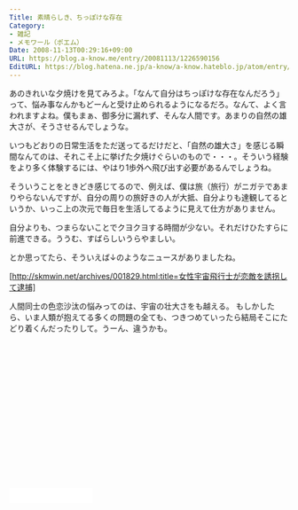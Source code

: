 ```yaml
---
Title: 素晴らしき、ちっぽけな存在
Category:
- 雑記
- メモワール（ポエム）
Date: 2008-11-13T00:29:16+09:00
URL: https://blog.a-know.me/entry/20081113/1226590156
EditURL: https://blog.hatena.ne.jp/a-know/a-know.hateblo.jp/atom/entry/12921228815727980168
---
```


あのきれいな夕焼けを見てみろよ。「なんて自分はちっぽけな存在なんだろう」って、悩み事なんかもどーんと受け止められるようになるだろ。なんて、よく言われますよね。僕もまぁ、御多分に漏れず、そんな人間です。あまりの自然の雄大さが、そうさせるんでしょうな。 

いつもどおりの日常生活をただ送ってるだけだと、「自然の雄大さ」を感じる瞬間なんてのは、それこそ上に挙げた夕焼けぐらいのもので・・・。そういう経験をより多く体験するには、やはり1歩外へ飛び出す必要があるんでしょうね。 

そういうことをときどき感じてるので、例えば、僕は旅（旅行）がニガテであまりやらないんですが、自分の周りの旅好きの人が大抵、自分よりも達観してるというか、いっこ上の次元で毎日を生活してるように見えて仕方がありません。 

自分よりも、つまらないことでクヨクヨする時間が少ない。それだけひたすらに前進できる。ううむ、すばらしいうらやましい。 


とか思ってたら、そういえば↓のようなニュースがありましたね。 


[http://skmwin.net/archives/001829.html:title=女性宇宙飛行士が恋敵を誘拐して逮捕]


人間同士の色恋沙汰の悩みってのは、宇宙の壮大さをも越える。 
もしかしたら、いま人類が抱えてる多くの問題の全ても、つきつめていったら結局そこにたどり着くんだったりして。うーん、違うかも。


<script async src="//pagead2.googlesyndication.com/pagead/js/adsbygoogle.js"></script>
<!-- article-bottom2 -->
<ins class="adsbygoogle"
     style="display:inline-block;width:300px;height:250px"
     data-ad-client="ca-pub-3463034538369189"
     data-ad-slot="5274552934"></ins>
<script>
(adsbygoogle = window.adsbygoogle || []).push({});
</script>


<iframe src="//blog.hatena.ne.jp/a-know/a-know.hateblo.jp/subscribe/iframe" allowtransparency="true" frameborder="0" scrolling="no" width="150" height="28"></iframe>


<script src="https://moshi-moshi.moshimo.works/moshimoshi/a_know_blog/20081113-1226590156?title=%E7%B4%A0%E6%99%B4%E3%82%89%E3%81%97%E3%81%8D%E3%80%81%E3%81%A1%E3%81%A3%E3%81%BD%E3%81%91%E3%81%AA%E5%AD%98%E5%9C%A8"></script>
